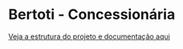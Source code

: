 # Bertoti - Concessionária

[Veja a estrutura do projeto e documentação aqui](https://deepwiki.com/LucasEdu07/bertoti/5.1-ide-project-structure)
